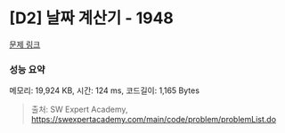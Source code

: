 # [D2] 날짜 계산기 - 1948 

[문제 링크](https://swexpertacademy.com/main/code/problem/problemDetail.do?contestProbId=AV5PnnU6AOsDFAUq) 

### 성능 요약

메모리: 19,924 KB, 시간: 124 ms, 코드길이: 1,165 Bytes



> 출처: SW Expert Academy, https://swexpertacademy.com/main/code/problem/problemList.do
